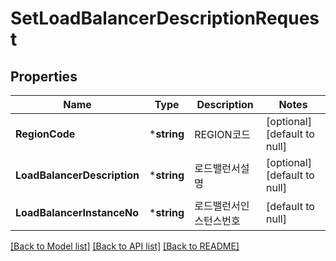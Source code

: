 # SetLoadBalancerDescriptionRequest

## Properties
Name | Type | Description | Notes
------------ | ------------- | ------------- | -------------
**RegionCode** | ***string** | REGION코드 | [optional] [default to null]
**LoadBalancerDescription** | ***string** | 로드밸런서설명 | [optional] [default to null]
**LoadBalancerInstanceNo** | ***string** | 로드밸런서인스턴스번호 | [default to null]

[[Back to Model list]](../README.md#documentation-for-models) [[Back to API list]](../README.md#documentation-for-api-endpoints) [[Back to README]](../README.md)


